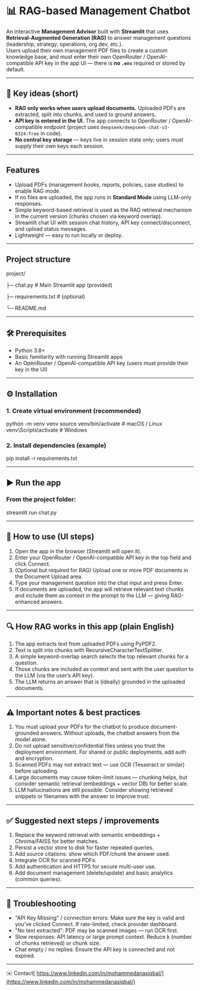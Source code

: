 # 📊 RAG-based Management Chatbot

An interactive **Management Advisor** built with **Streamlit** that uses **Retrieval-Augmented Generation (RAG)** to answer management questions (leadership, strategy, operations, org dev, etc.).  
Users upload their own management PDF files to create a custom knowledge base, and must enter their own OpenRouter / OpenAI-compatible API key in the app UI — there is **no `.env`** required or stored by default.

---

## 🔎 Key ideas (short)
- **RAG only works when users upload documents.** Uploaded PDFs are extracted, split into chunks, and used to ground answers.
- **API key is entered in the UI.** The app connects to OpenRouter / OpenAI-compatible endpoint (project uses `deepseek/deepseek-chat-v3-0324:free` in code).
- **No central key storage** — keys live in session state only; users must supply their own keys each session.

---

## Features
- Upload PDFs (management books, reports, policies, case studies) to enable RAG mode.
- If no files are uploaded, the app runs in **Standard Mode** using LLM-only responses.
- Simple keyword-based retrieval is used as the RAG retrieval mechanism in the current version (chunks chosen via keyword overlap).
- Streamlit chat UI with session chat history, API key connect/disconnect, and upload status messages.
- Lightweight — easy to run locally or deploy.

---

## Project structure

project/

├─ chat.py                         # Main Streamlit app (provided)

├─ requirements.txt                # (optional)

└─ README.md

---

## 🛠 Prerequisites
- Python 3.8+
- Basic familiarity with running Streamlit apps
- An OpenRouter / OpenAI-compatible API key (users must provide their key in the UI)

---

## ⚙️ Installation
### 1. Create virtual environment (recommended)
python -m venv venv
source venv/bin/activate   # macOS / Linux
venv\Scripts\activate      # Windows
### 2. Install dependencies (example)
pip install -r requirements.txt

---

## ▶️ Run the app
### From the project folder:
streamlit run chat.py

---

## 🧭 How to use (UI steps)
1. Open the app in the browser (Streamlit will open it).
2. Enter your OpenRouter / OpenAI-compatible API key in the top field and click Connect.
3. (Optional but required for RAG) Upload one or more PDF documents in the Document Upload area.
4. Type your management question into the chat input and press Enter.
5. If documents are uploaded, the app will retrieve relevant text chunks and include them as context in the prompt to the LLM — giving RAG-enhanced answers.

---

## 🔍 How RAG works in this app (plain English)
1. The app extracts text from uploaded PDFs using PyPDF2.
2. Text is split into chunks with RecursiveCharacterTextSplitter.
3. A simple keyword-overlap search selects the top relevant chunks for a question.
4. Those chunks are included as context and sent with the user question to the LLM (via the user’s API key).
5. The LLM returns an answer that is (ideally) grounded in the uploaded documents.

---

## ⚠️ Important notes & best practices
1. You must upload your PDFs for the chatbot to produce document-grounded answers. Without uploads, the chatbot answers from the model alone.
2. Do not upload sensitive/confidential files unless you trust the deployment environment. For shared or public deployments, add auth and encryption.
3. Scanned PDFs may not extract text — use OCR (Tesseract or similar) before uploading.
4. Large documents may cause token-limit issues — chunking helps, but consider semantic retrieval (embeddings + vector DB) for better scale.
5. LLM hallucinations are still possible. Consider showing retrieved snippets or filenames with the answer to improve trust.

---

## ✅ Suggested next steps / improvements
1. Replace the keyword retrieval with semantic embeddings + Chroma/FAISS for better matches.
2. Persist a vector store to disk for faster repeated queries.
3. Add source citations: show which PDF/chunk the answer used.
4. Integrate OCR for scanned PDFs.
5. Add authentication and HTTPS for secure multi-user use.
6. Add document management (delete/update) and basic analytics (common queries).

---

## 🐞 Troubleshooting
- "API Key Missing" / connection errors: Make sure the key is valid and you’ve clicked Connect. If rate-limited, check provider dashboard.
- "No text extracted": PDF may be scanned images — run OCR first.
- Slow responses: API latency or large prompt context. Reduce k (number of chunks retrieved) or chunk size.
- Chat empty / no replies: Ensure the API key is connected and not expired.

---

✉️ Contact[
https://www.linkedin.com/in/mohammedanasiqbal/](https://www.linkedin.com/in/mohammedanasiqbal/)
